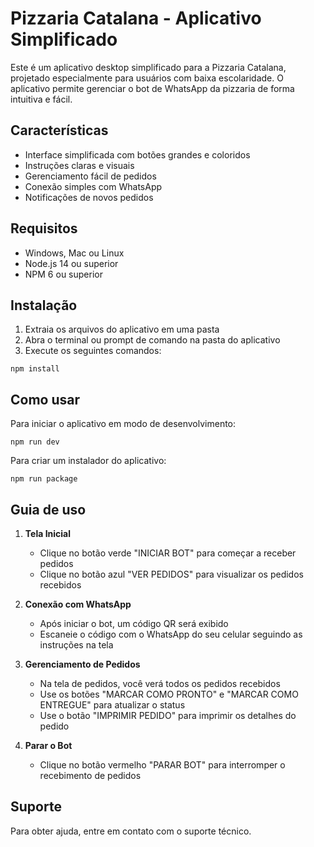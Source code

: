 # Pizzaria Catalana - Aplicativo Simplificado

Este é um aplicativo desktop simplificado para a Pizzaria Catalana, projetado especialmente para usuários com baixa escolaridade. O aplicativo permite gerenciar o bot de WhatsApp da pizzaria de forma intuitiva e fácil.

## Características

- Interface simplificada com botões grandes e coloridos
- Instruções claras e visuais
- Gerenciamento fácil de pedidos
- Conexão simples com WhatsApp
- Notificações de novos pedidos

## Requisitos

- Windows, Mac ou Linux
- Node.js 14 ou superior
- NPM 6 ou superior

## Instalação

1. Extraia os arquivos do aplicativo em uma pasta
2. Abra o terminal ou prompt de comando na pasta do aplicativo
3. Execute os seguintes comandos:

```
npm install
```

## Como usar

Para iniciar o aplicativo em modo de desenvolvimento:

```
npm run dev
```

Para criar um instalador do aplicativo:

```
npm run package
```

## Guia de uso

1. **Tela Inicial**
   - Clique no botão verde "INICIAR BOT" para começar a receber pedidos
   - Clique no botão azul "VER PEDIDOS" para visualizar os pedidos recebidos

2. **Conexão com WhatsApp**
   - Após iniciar o bot, um código QR será exibido
   - Escaneie o código com o WhatsApp do seu celular seguindo as instruções na tela

3. **Gerenciamento de Pedidos**
   - Na tela de pedidos, você verá todos os pedidos recebidos
   - Use os botões "MARCAR COMO PRONTO" e "MARCAR COMO ENTREGUE" para atualizar o status
   - Use o botão "IMPRIMIR PEDIDO" para imprimir os detalhes do pedido

4. **Parar o Bot**
   - Clique no botão vermelho "PARAR BOT" para interromper o recebimento de pedidos

## Suporte

Para obter ajuda, entre em contato com o suporte técnico.
